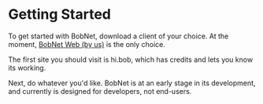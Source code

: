 # Getting Started
To get started with BobNet, download a client of your choice. At the moment, [BobNet Web (by us)](https://freakybob-team.github.io/bobnet/) is the only choice.

The first site you should visit is hi.bob, which has credits and lets you know its working.

Next, do whatever you'd like. BobNet is at an early stage in its development, and currently is designed for developers, not end-users.